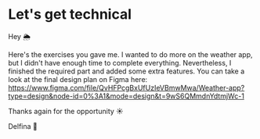 # Let's get technical

Hey 🌦️

Here's the exercises you gave me.
I wanted to do more on the weather app, but I didn't have enough time to complete everything. Nevertheless, I finished the required part and added some extra features. You can take a look at the final design plan on Figma here: https://www.figma.com/file/QvHFPcgBxUfUzIeVBmwMwa/Weather-app?type=design&node-id=0%3A1&mode=design&t=9wS6QMmdnYdtmjWc-1

Thanks again for the opportunity ☀️

Delfina 🍕

